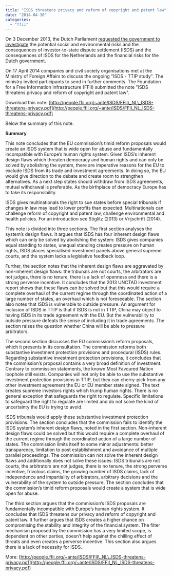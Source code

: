 ```yaml
---
title: "ISDS threatens privacy and reform of copyright and patent law"
date: "2014-04-30"
categories: 
  - "ffii"
---
```


On 3 December 2013, the Dutch Parliament [requested the government to investigate](http://acta.ffii.org/?p=1970) the potential social and environmental risks and the consequences of investor-to-state dispute settlement (ISDS) and the consequences of ISDS for the Netherlands and the financial risks for the Dutch government.

On 17 April 2014 companies and civil society organisations met at the Ministry of Foreign Affairs to discuss the ongoing "ISDS - TTIP study". The ministry invited participants to send in further comments. The Foundation for a Free Information Infrastructure (FFII) submitted the note "ISDS threatens privacy and reform of copyright and patent law".

Download this note: [http://people.ffii.org/~ante/ISDS/FFII\_NL\_ISDS-threatens-privacy.pdf](http://people.ffii.org/~ante/ISDS/FFII_NL_ISDS-threatens-privacy.pdf)

Below the summary of this note.

**Summary**

This note concludes that the EU commission’s timid reform proposals would create an ISDS system that is wide open for abuse and fundamentally incompatible with Europe’s human rights system. Given ISDS’s inherent design flaws which threaten democracy and human rights and can only be solved by abolishing the system, there are imperative reasons for the EU to exclude ISDS from its trade and investment agreements. In doing so, the EU would give direction to the debate and create room to strengthen alternatives. As a next step states should withdraw from ISDS agreements, mutual withdrawal is preferable. As the birthplace of democracy Europe has to take its responsibility.

ISDS gives multinationals the right to sue states before special tribunals if changes in law may lead to lower profits than expected. Multinationals can challenge reform of copyright and patent law, challenge environmental and health policies. For an introduction see Stiglitz (2013) or Vrijschrift (2014).

This note is divided into three sections. The first section analyses the system’s design flaws. It argues that ISDS has four inherent design flaws which can only be solved by abolishing the system: ISDS gives companies equal standing to states, unequal standing creates pressure on human rights, ISDS places specialised investment panels above general supreme courts, and the system lacks a legislative feedback loop.

Further, the section notes that the inherent design flaws are aggravated by non-inherent design flaws: the tribunals are not courts, the arbitrators are not judges, there is no tenure, there is a lack of openness and there is a strong perverse incentive. It concludes that the 2013 UNCTAD investment report shows that these flaws can be solved but that this would require a complete overhaul of the current regime through the coordinated action of a large number of states, an overhaul which is not foreseeable. The section also notes that ISDS is vulnerable to outside pressure. An argument for inclusion of ISDS in TTIP is that if ISDS is not in TTIP, China may object to having ISDS in its trade agreement with the EU. But the vulnerability to outside pressure defeats the sense of including it in trade agreements. The section raises the question whether China will be able to pressure arbitrators.

The second section discusses the EU commission’s reform proposals, which it presents in its consultation. The commission reforms both substantive investment protection provisions and procedural (ISDS) rules. Regarding substantive investment protection provisions, it concludes that the commission’s proposal contains a very broad definition of investment. Contrary to commission statements, the known Most Favoured Nation loophole still exists. Companies will not only be able to use the substantive investment protection provisions in TTIP, but they can cherry-pick from any other investment agreement the EU or EU member state signed. The text creates supreme investors rights which trump human rights. There is no general exception that safeguards the right to regulate. Specific limitations to safeguard the right to regulate are limited and do not solve the kind of uncertainty the EU is trying to avoid.

ISDS tribunals would apply these substantive investment protection provisions. The section concludes that the commission fails to identify the ISDS system’s inherent design flaws, noted in the first section. Non-inherent design flaws could be solved but this would require a complete overhaul of the current regime through the coordinated action of a large number of states. The commission limits itself to some minor adjustments: better transparency, limitation to post establishment and avoidance of multiple parallel proceedings. The commission can not solve the inherent design flaws and additionally does not solve these issues: ISDS tribunals are not courts, the arbitrators are not judges, there is no tenure, the strong perverse incentive, frivolous claims, the growing number of ISDS claims, lack of independence and impartiality of arbitrators, arbitrary decisions and the vulnerability of the system to outside pressure. The section concludes that the commission’s timid reform proposals would create a system that is wide open for abuse.

The third section argues that the commission’s ISDS proposals are fundamentally incompatible with Europe’s human rights system. It concludes that ISDS threatens our privacy and reform of copyright and patent law. It further argues that ISDS creates a higher chance on compromising the stability and integrity of the financial system. The filter mechanism proposed by the commission has a very limited scope, is dependent on other parties, doesn’t help against the chilling effect of threats and even creates a perverse incentive. This section also argues there is a lack of necessity for ISDS.

More: [http://people.ffii.org/~ante/ISDS/FFII\_NL\_ISDS-threatens-privacy.pdf](http://people.ffii.org/~ante/ISDS/FFII_NL_ISDS-threatens-privacy.pdf)
